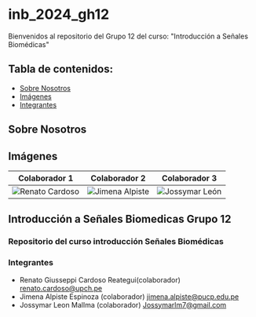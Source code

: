 # inb_2024_gh12

Bienvenidos al repositorio del Grupo 12 del curso: "Introducción a Señales Biomédicas"

## Tabla de contenidos:
- [Sobre Nosotros](#SobreNosotros)
- [Imágenes](#Imágenes)
- [Integrantes](#Integrantes)

## Sobre Nosotros

## Imágenes
| Colaborador 1                          | Colaborador 2                          | Colaborador 3                          |
|---------------------------------|---------------------------------|---------------------------------|
| ![Renato Cardoso](\Imágenes\R_cardoso.jpg)    | ![Jimena Alpiste](Imágenes/Captura.jpg)    | ![Jossymar León](Imágenes\Yopuesquienmas.jpg)    |

## Introducción a Señales Biomedicas Grupo 12
### Repositorio del curso introducción Señales Biomédicas

### Integrantes
- Renato Giusseppi Cardoso Reategui(colaborador) renato.cardoso@upch.pe
- Jimena Alpiste Espinoza (colaborador) jimena.alpiste@pucp.edu.pe  
- Jossymar Leon Mallma (colaborador) Jossymarlm7@gmail.com


